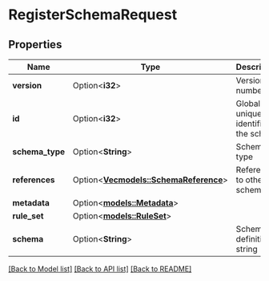 # RegisterSchemaRequest

## Properties

Name | Type | Description | Notes
------------ | ------------- | ------------- | -------------
**version** | Option<**i32**> | Version number | [optional]
**id** | Option<**i32**> | Globally unique identifier of the schema | [optional]
**schema_type** | Option<**String**> | Schema type | [optional]
**references** | Option<[**Vec<models::SchemaReference>**](SchemaReference.md)> | References to other schemas | [optional]
**metadata** | Option<[**models::Metadata**](Metadata.md)> |  | [optional]
**rule_set** | Option<[**models::RuleSet**](RuleSet.md)> |  | [optional]
**schema** | Option<**String**> | Schema definition string | [optional]

[[Back to Model list]](../README.md#documentation-for-models) [[Back to API list]](../README.md#documentation-for-api-endpoints) [[Back to README]](../README.md)


